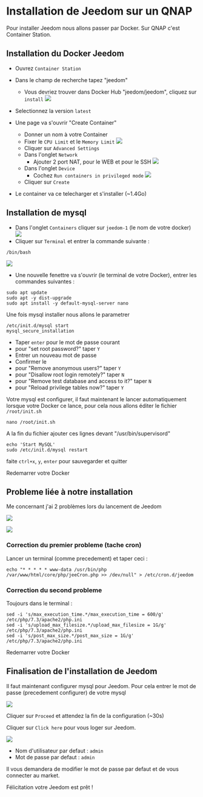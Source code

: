 # Installation de Jeedom sur un QNAP

Pour installer Jeedom nous allons passer par Docker. Sur QNAP c'est Container Station.

## Installation du Docker Jeedom

- Ouvrez `Container Station`
- Dans le champ de recherche tapez "jeedom"
    - Vous devriez trouver dans Docker Hub "jeedom/jeedom", cliquez sur `install`
    ![](pictures/create_docker.png)
- Selectionnez la version `latest`
- Une page va s'ouvrir "Create Container"
    - Donner un nom à votre Container
    - Fixer le `CPU Limit` et le `Memory Limit`
    ![](pictures/create_container.png)
    - Cliquer sur `Advanced Settings`
    - Dans l'onglet `Network`
        - Ajouter 2 port NAT, pour le WEB et pour le SSH
        ![](pictures/create_container_network.png)
    - Dans l'onglet `Device`
        - Cochez `Run containers in privileged mode`
        ![](pictures/create_container_device.png)
    - Cliquer sur `Create`

- Le container va ce telecharger et s'installer (~1.4Go)

## Installation de mysql

- Dans l'onglet `Containers` cliquer sur `jeedom-1` (le nom de votre docker)
![](pictures/containers.png)
- Cliquer sur `Terminal` et entrer la commande suivante :
```
/bin/bash
```
![](pictures/containers_terminal.png)
- Une nouvelle fenettre va s'ouvrir (le terminal de votre Docker), entrer les commandes suivantes :
```
sudo apt update
sudo apt -y dist-upgrade
sudo apt install -y default-mysql-server nano
```
Une fois mysql installer nous allons le parametrer
```
/etc/init.d/mysql start
mysql_secure_installation
```
- Taper `enter` pour le mot de passe courant
- pour "set root password?" taper `Y`
- Entrer un nouveau mot de passe
- Confirmer le
- pour "Remove anonymous users?" taper `Y`
- pour "Disallow root login remotely?" taper `N`
- pour "Remove test database and access to it?" taper `N`
- pour "Reload privilege tables now?" taper `Y`

Votre mysql est configurer, il faut maintenant le lancer automatiquement lorsque votre Docker ce lance, pour cela nous allons éditer le fichier `/root/init.sh`

```
nano /root/init.sh
```
A la fin du fichier ajouter ces lignes devant "/usr/bin/supervisord"
```
echo 'Start MySQL'
sudo /etc/init.d/mysql restart
```
faite `ctrl+x`, `y`, `enter` pour sauvegarder et quitter

Redemarrer votre Docker

## Probleme liée à notre installation

Me concernant j'ai 2 problèmes lors du lancement de Jeedom

![](pictures/jeedom_bug.png)

![](pictures/Jeedom_bug.png)

### Correction du premier probleme (tache cron)

Lancer un terminal (comme precedement) et taper ceci :
```
echo "* * * * * www-data /usr/bin/php /var/www/html/core/php/jeeCron.php >> /dev/null" > /etc/cron.d/jeedom
```

### Correction du second probleme

Toujours dans le terminal :
```
sed -i 's/max_execution_time.*/max_execution_time = 600/g' /etc/php/7.3/apache2/php.ini
sed -i 's/upload_max_filesize.*/upload_max_filesize = 1G/g' /etc/php/7.3/apache2/php.ini
sed -i 's/post_max_size.*/post_max_size = 1G/g' /etc/php/7.3/apache2/php.ini
```

Redemarrer votre Docker

## Finalisation de l'installation de Jeedom

Il faut maintenant configurer mysql pour Jeedom. Pour cela entrer le mot de passe (precedement configurer) de votre mysql

![](pictures/jeedom_mysql.png)

Cliquer sur `Proceed` et attendez la fin de la configuration (~30s)

Cliquer sur `Click here` pour vous loger sur Jeedom.

![](pictures/jeedom_login.png)

- Nom d'utilisateur par defaut : `admin`
- Mot de passe par defaut : `admin`

Il vous demandera de modifier le mot de passe par defaut et de vous connecter au market.

Félicitation votre Jeedom est prêt !